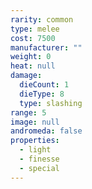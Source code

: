 ```yaml
---
rarity: common
type: melee
cost: 7500
manufacturer: ""
weight: 0
heat: null
damage:
  dieCount: 1
  dieType: 8
  type: slashing
range: 5
image: null
andromeda: false
properties:
  - light
  - finesse
  - special
---
```


